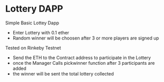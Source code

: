 # Lottery DAPP
Simple Basic Lottey Dapp 
- Enter Lottery with 0.1 ether
- Random winner will be choosen after 3 or more players are signed up


Tested on Rinkeby Testnet
- Send the ETH to the Contract address to participate in the Lottery
- once the Manager Calls pickwinner function after 3 participants are added
- the winner will be sent the total lottery collected

